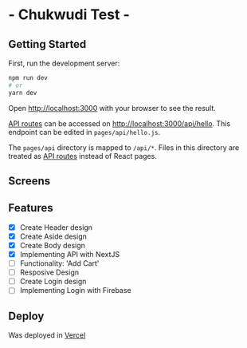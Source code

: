# - Chukwudi Test -
## Getting Started

First, run the development server:

```bash
npm run dev
# or
yarn dev
```

Open [http://localhost:3000](http://localhost:3000) with your browser to see the result.



[API routes](https://nextjs.org/docs/api-routes/introduction) can be accessed on [http://localhost:3000/api/hello](http://localhost:3000/api/hello). This endpoint can be edited in `pages/api/hello.js`.

The `pages/api` directory is mapped to `/api/*`. Files in this directory are treated as [API routes](https://nextjs.org/docs/api-routes/introduction) instead of React pages.

## Screens


## Features

- [x] Create Header design
- [x] Create Aside design
- [x] Create Body design
- [x] Implementing API with NextJS
- [ ] Functionality: 'Add Cart'
- [ ] Resposive Design
- [ ] Create Login design
- [ ] Implementing Login with Firebase

## Deploy

Was deployed in [Vercel]()
